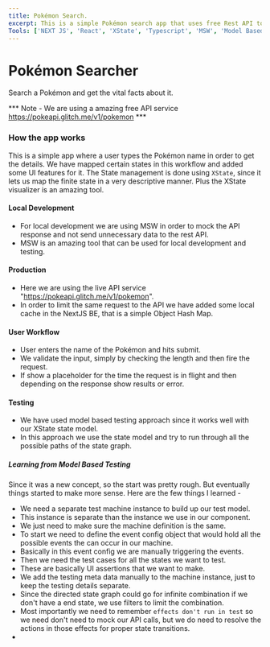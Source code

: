 ```yaml
---
title: Pokémon Search.
excerpt: This is a simple Pokémon search app that uses free Rest API to get data.
Tools: ['NEXT JS', 'React', 'XState', 'Typescript', 'MSW', 'Model Based Testing']
---
```


# Pokémon Searcher
Search a Pokémon and get the vital facts about it. 

*** Note - We are using a amazing free API service https://pokeapi.glitch.me/v1/pokemon  ***

### How the app works

This is a simple app where a user types the Pokémon name in order to get the details. We have mapped certain states in this workflow and added some UI features for it. The State management is done using `XState`, since it lets us map the finite state in a very descriptive manner. Plus the XState visualizer is an amazing tool. 


#### Local Development
- For local development we are using MSW in order to mock the API response and not send unnecessary data to the rest API.
- MSW is an amazing tool that can be used for local development and testing.
  
#### Production 
- Here we are using the live API service "https://pokeapi.glitch.me/v1/pokemon".
- In order to limit the same request to the API we have added some local cache in the NextJS BE, that is a simple Object Hash Map.

#### User Workflow 
- User enters the name of the Pokémon and hits submit.
- We validate the input, simply by checking the length and then fire the request.
- If show a placeholder for the time the request is in flight and then depending on the response show results or error.

#### Testing 
- We have used model based testing approach since it works well with our XState state model. 
- In this approach we use the state model and try to run through all the possible paths of the state graph.


##### Learning from Model Based Testing
  Since it was a new concept, so the start was pretty rough. But eventually things started to make more sense. Here are the few things I learned -

  - We need a separate test machine instance to build up our test model. 
  - This instance is separate than the instance we use in our component.
  - We just need to make sure the machine definition is the same.
  - To start we need to define the event config object that would hold all the possible events the can occur in our machine. 
  - Basically in this  event config we are manually triggering the events.
  - Then we need the test cases for all the states we want to test.
  - These are basically UI assertions that we want to make.
  - We add the testing meta data manually to the machine instance, just to keep the testing details separate.
  - Since the directed state graph could go for infinite combination if we don't have a end state, we use filters to limit the combination.
  - Most importantly we need to remember `effects don't run in test` so we need don't need to mock our API calls, but we do need to resolve the actions in those effects for proper state transitions.
  - 

